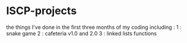 # ISCP-projects
the things I've done in the first three months of my coding
including :
  1 : snake game
  2 : cafeteria v1.0 and 2.0
  3 : linked lists functions
